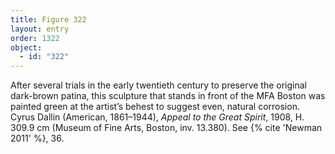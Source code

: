 ```yaml
---
title: Figure 322
layout: entry
order: 1322
object:
  - id: "322"
---
```


After several trials in the early twentieth century to preserve the original dark-brown patina, this sculpture that stands in front of the MFA Boston was painted green at the artist’s behest to suggest even, natural corrosion. Cyrus Dallin (American, 1861–1944), *Appeal to the Great Spirit*, 1908, H. 309.9 cm (Museum of Fine Arts, Boston, inv. 13.380). See {% cite 'Newman 2011' %}, 36.
